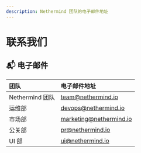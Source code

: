 ```yaml
---
description: Nethermind 团队的电子邮件地址
---
```


# 联系我们

## 📬 电子邮件

| 团队 | 电子邮件地址 |
| :--- | :--- |
| Nethermind 团队 | team@nethermind.io |
| 运维部 | devops@nethermind.io |
| 市场部 | marketing@nethermind.io |
| 公关部 | pr@nethermind.io |
| UI 部 | ui@nethermind.io |

